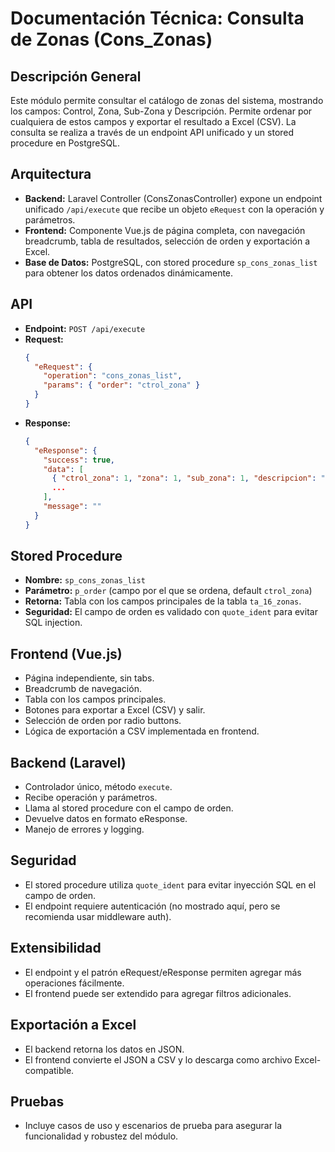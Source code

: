 # Documentación Técnica: Consulta de Zonas (Cons_Zonas)

## Descripción General
Este módulo permite consultar el catálogo de zonas del sistema, mostrando los campos: Control, Zona, Sub-Zona y Descripción. Permite ordenar por cualquiera de estos campos y exportar el resultado a Excel (CSV). La consulta se realiza a través de un endpoint API unificado y un stored procedure en PostgreSQL.

## Arquitectura
- **Backend:** Laravel Controller (ConsZonasController) expone un endpoint unificado `/api/execute` que recibe un objeto `eRequest` con la operación y parámetros.
- **Frontend:** Componente Vue.js de página completa, con navegación breadcrumb, tabla de resultados, selección de orden y exportación a Excel.
- **Base de Datos:** PostgreSQL, con stored procedure `sp_cons_zonas_list` para obtener los datos ordenados dinámicamente.

## API
- **Endpoint:** `POST /api/execute`
- **Request:**
  ```json
  {
    "eRequest": {
      "operation": "cons_zonas_list",
      "params": { "order": "ctrol_zona" }
    }
  }
  ```
- **Response:**
  ```json
  {
    "eResponse": {
      "success": true,
      "data": [
        { "ctrol_zona": 1, "zona": 1, "sub_zona": 1, "descripcion": "Centro" },
        ...
      ],
      "message": ""
    }
  }
  ```

## Stored Procedure
- **Nombre:** `sp_cons_zonas_list`
- **Parámetro:** `p_order` (campo por el que se ordena, default `ctrol_zona`)
- **Retorna:** Tabla con los campos principales de la tabla `ta_16_zonas`.
- **Seguridad:** El campo de orden es validado con `quote_ident` para evitar SQL injection.

## Frontend (Vue.js)
- Página independiente, sin tabs.
- Breadcrumb de navegación.
- Tabla con los campos principales.
- Botones para exportar a Excel (CSV) y salir.
- Selección de orden por radio buttons.
- Lógica de exportación a CSV implementada en frontend.

## Backend (Laravel)
- Controlador único, método `execute`.
- Recibe operación y parámetros.
- Llama al stored procedure con el campo de orden.
- Devuelve datos en formato eResponse.
- Manejo de errores y logging.

## Seguridad
- El stored procedure utiliza `quote_ident` para evitar inyección SQL en el campo de orden.
- El endpoint requiere autenticación (no mostrado aquí, pero se recomienda usar middleware auth).

## Extensibilidad
- El endpoint y el patrón eRequest/eResponse permiten agregar más operaciones fácilmente.
- El frontend puede ser extendido para agregar filtros adicionales.

## Exportación a Excel
- El backend retorna los datos en JSON.
- El frontend convierte el JSON a CSV y lo descarga como archivo Excel-compatible.

## Pruebas
- Incluye casos de uso y escenarios de prueba para asegurar la funcionalidad y robustez del módulo.
